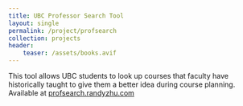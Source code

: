 ```yaml
---
title: UBC Professor Search Tool
layout: single
permalink: /project/profsearch
collection: projects
header:
    teaser: /assets/books.avif
---
```


This tool allows UBC students to look up courses that faculty have historically taught to give
them a better idea during course planning. Available at [profsearch.randyzhu.com](profsearch.randyzhu.com)
